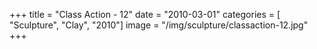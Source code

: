 +++
title = "Class Action - 12"
date = "2010-03-01"
categories = [ "Sculpture", "Clay", "2010"]
image = "/img/sculpture/classaction-12.jpg"
+++

